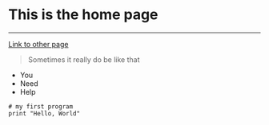 # This is the home page
***
[Link to other page](https://spencerho777.github.io/cse15l-lab-reports/home.md)


> Sometimes it really do be like that

* You
* Need
* Help

```
# my first program
print "Hello, World"
```
